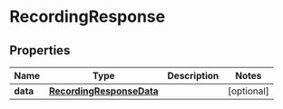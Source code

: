 

# RecordingResponse


## Properties

| Name | Type | Description | Notes |
|------------ | ------------- | ------------- | -------------|
|**data** | [**RecordingResponseData**](RecordingResponseData.md) |  |  [optional] |



